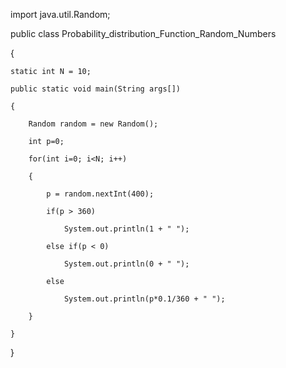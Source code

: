 import java.util.Random;
 

public class Probability_distribution_Function_Random_Numbers 

{

    static int N = 10;

    public static void main(String args[])

    {

        Random random = new Random();

        int p=0;

        for(int i=0; i<N; i++)

        {

            p = random.nextInt(400);

            if(p > 360)

                System.out.println(1 + " ");

            else if(p < 0)

                System.out.println(0 + " ");

            else

                System.out.println(p*0.1/360 + " ");

        }			

    }

}
